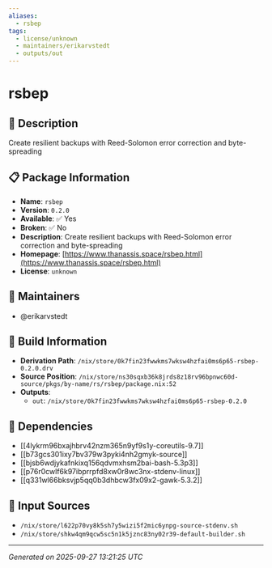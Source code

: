 ```yaml
---
aliases:
  - rsbep
tags:
  - license/unknown
  - maintainers/erikarvstedt
  - outputs/out
---
```


# rsbep

## 📝 Description

Create resilient backups with Reed-Solomon error correction and byte-spreading

## 📋 Package Information

- **Name**: `rsbep`
- **Version**: `0.2.0`
- **Available**: ✅ Yes
- **Broken**: ✅ No
- **Description**: Create resilient backups with Reed-Solomon error correction and byte-spreading
- **Homepage**: [https://www.thanassis.space/rsbep.html](https://www.thanassis.space/rsbep.html)
- **License**: `unknown`
## 👥 Maintainers

- @erikarvstedt


## 🔧 Build Information

- **Derivation Path**: `/nix/store/0k7fin23fwwkms7wksw4hzfai0ms6p65-rsbep-0.2.0.drv`
- **Source Position**: `/nix/store/ns30sqxb36k8jrds8z18rv96bpnwc60d-source/pkgs/by-name/rs/rsbep/package.nix:52`
- **Outputs**:
  - `out`:  `/nix/store/0k7fin23fwwkms7wksw4hzfai0ms6p65-rsbep-0.2.0`

## 🔗 Dependencies

- [[4lykrm96bxajhbrv42nzm365n9yf9s1y-coreutils-9.7]]
- [[b73gcs301ixy7bv379w3pyki4nh2gmyk-source]]
- [[bjsb6wdjykafnkixq156qdvmxhsm2bai-bash-5.3p3]]
- [[p76r0cwlf6k97ibprrpfd8xw0r8wc3nx-stdenv-linux]]
- [[q331wl66bksvjp5qq0b3dhbcw3fx09x2-gawk-5.3.2]]

## 📁 Input Sources

- `/nix/store/l622p70vy8k5sh7y5wizi5f2mic6ynpg-source-stdenv.sh`
- `/nix/store/shkw4qm9qcw5sc5n1k5jznc83ny02r39-default-builder.sh`

---
*Generated on 2025-09-27 13:21:25 UTC*
